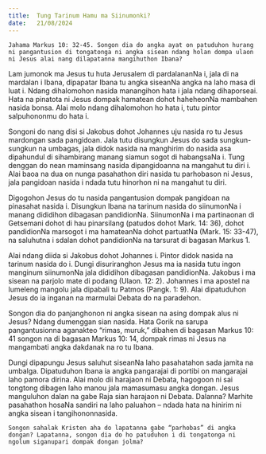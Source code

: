 ```yaml
---
title:  Tung Tarinum Hamu ma Siinumonki?
date:   21/08/2024
---
```


`Jahama Markus 10: 32-45. Songon dia do angka ayat on patuduhon hurang ni pangantusion di tongatonga ni angka sisean ndang holan dompa ulaon ni Jesus alai nang dilapatanna mangihuthon Ibana?`

Lam jumonok ma Jesus tu huta Jerusalem di pardalananNa i, jala di na mardalan i Ibana, dipapatar Ibana tu angka siseanNa angka na laho masa di luat i. Ndang dihalomohon nasida manangihon hata i jala ndang dihaporseai. Hata na pinatota ni Jesus dompak hamatean dohot haheheonNa mambahen nasida bonsa. Alai molo ndang dihalomohon ho hata i, tutu pintor salpuhononmu do hata i.

Songoni do nang disi si Jakobus dohot Johannes uju nasida ro tu Jesus mardongan sada pangidoan. Jala tutu disungkun Jesus do sada sungkun-sungkun na umbagas, jala didok nasida na manghirim do nasida asa dipahundul di sihambirang manang siamun sogot di habangsaNa i. Tung denggan do nean maminsang nasida dipangidoanna na mangahut tu diri i. Alai baoa na dua on nunga pasahathon diri nasida tu parhobason ni Jesus, jala pangidoan nasida i ndada tutu hinorhon ni na mangahut tu diri.

Digogohon Jesus do tu nasida pangantusion dompak pangidoan na pinasahat nasida i. Disungkun Ibana na tarinum nasida do siinumonNa i manang dididihon dibagasan pandidionNa. SiinumonNa i ma partinaonan di Getsemani dohot di hau pinarsilang (patudos dohot Mark. 14: 36), dohot pandidionNa marsogot i ma hamateanNa dohot partuatNa (Mark. 15: 33-47), na saluhutna i sdalan dohot pandidionNa na tarsurat di bagasan Markus 1.

Alai ndang diida si Jakobus dohot Johannes i. Pintor didok nasida na tarinum nasida do i. Dungi disuriranghon Jesus ma ia nasida tutu ingon manginum siinumonNa jala dididihon dibagasan pandidionNa. Jakobus i ma sisean na parjolo mate di podang (Ulaon. 12: 2). Johannes i ma apostel na lumeleng mangolu jala dipabali tu Patmos (Pangk. 1: 9). Alai dipatuduhon Jesus do ia inganan na marmulai Debata do na paradehon.

Songon dia do panjanghonon ni angka sisean na asing dompak alus ni Jesus? Ndang dumenggan sian nasida. Hata Gorik na sarupa pangantusionna aganakteo “rimas, muruk,” dibahen di bagasan Markus 10: 41 songon na di bagasan Markus 10: 14, dompak rimas ni Jesus na mangambati angka dakdanak na ro tu Ibana.

Dungi dipapungu Jesus saluhut siseanNa laho pasahatahon sada jamita na umbalga. Dipatuduhon Ibana ia angka pangarajai di portibi on mangarajai laho pamora dirina. Alai molo dii harajaon ni Debata, hagogoon ni sai tongtong dibagen laho manou jala mamasumasu angka dongan. Jesus manguluhon dalan na gabe Raja sian harajaon ni Debata. Dalanna? Marhite pasahathon hosaNa sandiri na laho paluahon – ndada hata na hinirim ni angka sisean i tangihononnasida.

`Songon sahalak Kristen aha do lapatanna gabe “parhobas” di angka dongan? Lapatanna, songon dia do ho patuduhon i di tongatonga ni ngolum siganupari dompak dongan jolma?`